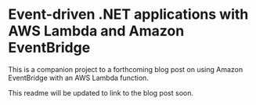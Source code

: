 # Event-driven .NET applications with AWS Lambda and Amazon EventBridge

This is a companion project to a forthcoming blog post on using Amazon EventBridge with an AWS Lambda function. 

This readme will be updated to link to the blog post soon. 